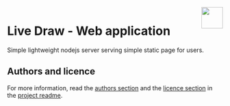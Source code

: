 <img align="right" height="50" src="https://raw.githubusercontent.com/startxfr/livedraw/master/webapp/app/img/logo.svg?sanitize=true">

# Live Draw - Web application

Simple lightweight nodejs server serving simple static page for users.


## Authors and licence

For more information, read the [authors section](../README.md#authors) and the 
[licence section](../README.md#license) in the [project readme](../README.md). 